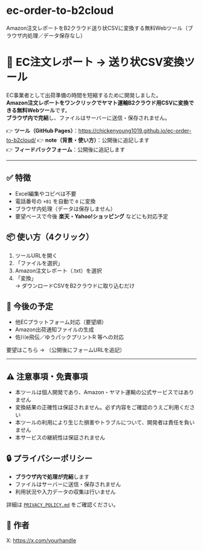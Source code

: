 # ec-order-to-b2cloud
Amazon注文レポートをB2クラウド送り状CSVに変換する無料Webツール（ブラウザ内処理／データ保存なし）
# 🚀 EC注文レポート → 送り状CSV変換ツール

EC事業者として出荷準備の時間を短縮するために開発しました。  
**Amazon注文レポートをワンクリックでヤマト運輸B2クラウド用CSVに変換できる無料Webツール**です。  
**ブラウザ内で完結**し、ファイルはサーバーに送信・保存されません。

👉 **ツール（GitHub Pages）**：https://chickenyoung1019.github.io/ec-order-to-b2cloud/
👉 **note（背景・使い方）**：公開後に追記します  
👉 **フィードバックフォーム**：公開後に追記します

---

## ✅ 特徴
- Excel編集やコピペは不要  
- 電話番号の `+81` を自動で `0` に変換  
- ブラウザ内処理（データは保存しません）  
- 要望ベースで今後 **楽天・Yahoo!ショッピング** などにも対応予定

## 📦 使い方（4クリック）
1. ツールURLを開く  
2. 「ファイルを選択」  
3. Amazon注文レポート（.txt）を選択  
4. 「変換」  
→ ダウンロードCSVをB2クラウドに取り込むだけ

## 🌟 今後の予定
- 他ECプラットフォーム対応（要望順）  
- Amazon出荷通知ファイルの生成  
- 佐川e飛伝／ゆうパックプリントR 等への対応

要望はこちら → （公開後にフォームURLを追記）

---

## ⚠️ 注意事項・免責事項
- 本ツールは個人開発であり、Amazon・ヤマト運輸の公式サービスではありません  
- 変換結果の正確性は保証されません。必ず内容をご確認のうえご利用ください  
- 本ツールの利用により生じた損害やトラブルについて、開発者は責任を負いません  
- 本サービスの継続性は保証されません

## 🔒 プライバシーポリシー
- **ブラウザ内で処理が完結**します  
- ファイルはサーバーに送信・保存されません  
- 利用状況や入力データの収集は行いません  

詳細は [`PRIVACY_POLICY.md`](./PRIVACY_POLICY.md) をご確認ください。

## 📣 作者
X: https://x.com/yourhandle
